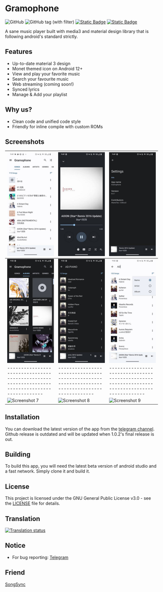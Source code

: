 # Gramophone
![GitHub](https://img.shields.io/github/license/AkaneTan/Gramophone?style=flat-square&logoColor=white&labelColor=black&color=azure)
![GitHub tag (with filter)](https://img.shields.io/github/v/tag/AkaneTan/Gramophone?style=flat-square&logoColor=white&labelColor=black&color=azure)
[![Static Badge](https://img.shields.io/badge/Telegram-Content?style=flat-square&logo=telegram&logoColor=black&color=azure)](https://t.me/AkaneFoundation)
[![Static Badge](https://img.shields.io/badge/Matrix-Content?style=flat-square&logo=matrix&logoColor=black&color=azure)](https://matrix.to/#/#akanefoundation:matrix.org)

A sane music player built with media3 and material design library that is following android's standard strictly.

## Features
- Up-to-date material 3 design
- Monet themed icon on Android 12+
- View and play your favorite music
- Search your favourite music
- Web streaming (coming soon!)
- Synced lyrics
- Manage & Add your playlist

## Why us?
- Clean code and unified code style
- Friendly for inline compile with custom ROMs

## Screenshots
| ![Screenshot 1](https://raw.githubusercontent.com/AkaneTan/Gramophone/beta/fastlane/metadata/android/en-US/images/phoneScreenshots/screenshot_1.jpg) | ![Screenshot 2](https://raw.githubusercontent.com/AkaneTan/Gramophone/beta/fastlane/metadata/android/en-US/images/phoneScreenshots/screenshot_2.jpg) | ![Screenshot 3](https://raw.githubusercontent.com/AkaneTan/Gramophone/beta/fastlane/metadata/android/en-US/images/phoneScreenshots/screenshot_3.jpg) |
|---------------------------------------------------------------------------------------------|---------------------------------------------------------------------------------------------|---------------------------------------------------------------------------------------------|
| ![Screenshot 4](https://raw.githubusercontent.com/AkaneTan/Gramophone/beta/fastlane/metadata/android/en-US/images/phoneScreenshots/screenshot_4.jpg) | ![Screenshot 5](https://raw.githubusercontent.com/AkaneTan/Gramophone/beta/fastlane/metadata/android/en-US/images/phoneScreenshots/screenshot_5.jpg) | ![Screenshot 6](https://raw.githubusercontent.com/AkaneTan/Gramophone/beta/fastlane/metadata/android/en-US/images/phoneScreenshots/screenshot_6.jpg) |
|---------------------------------------------------------------------------------------------|---------------------------------------------------------------------------------------------|---------------------------------------------------------------------------------------------|
| ![Screenshot 7](https://raw.githubusercontent.com/AkaneTan/Gramophone/beta/fastlane/metadata/android/en-US/images/phoneScreenshots/screenshot_7.jpg) | ![Screenshot 8](https://raw.githubusercontent.com/AkaneTan/Gramophone/beta/fastlane/metadata/android/en-US/images/phoneScreenshots/screenshot_8.jpg) | ![Screenshot 9](https://raw.githubusercontent.com/AkaneTan/Gramophone/beta/fastlane/metadata/android/en-US/images/phoneScreenshots/screenshot_9.jpg) |


## Installation
You can download the latest version of the app from the [telegram channel](https://t.me/AkaneDevRel). Github release is outdated and will be updated when 1.0.2's final release is out.

## Building
To build this app, you will need the latest beta version of android studio and a fast network. Simply clone it and build it.

## License
This project is licensed under the GNU General Public License v3.0 - see the [LICENSE](https://github.com/AkaneTan/Gramophone/blob/beta/LICENSE) file for details.

## Translation
<a href="https://hosted.weblate.org/engage/gramophone/">
<img src="https://hosted.weblate.org/widget/gramophone/strings-xml/287x66-white.png" alt="Translation status" />
</a>

## Notice
- For bug reporting: [Telegram](https://t.me/AkaneFoundation)

## Friend
[SongSync](https://github.com/lambada10/songsync)
